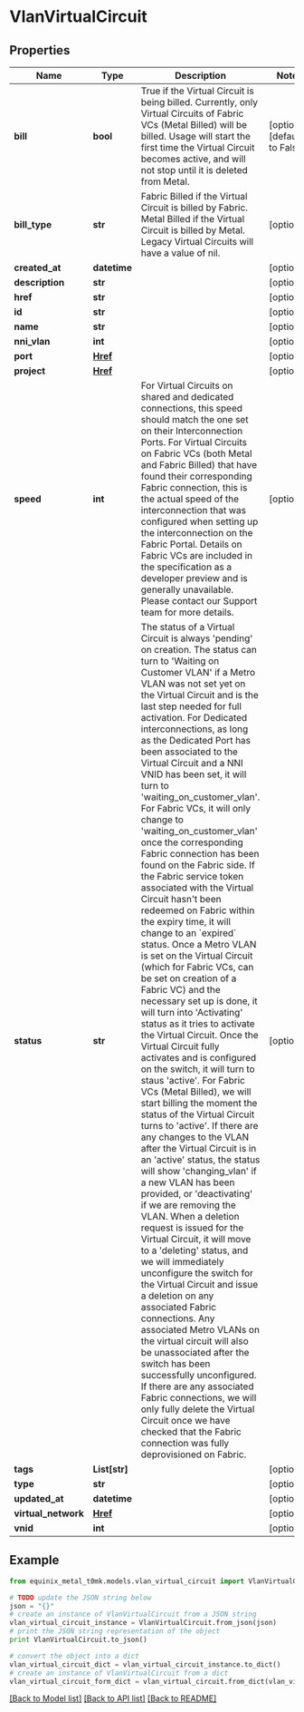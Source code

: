 # VlanVirtualCircuit


## Properties
Name | Type | Description | Notes
------------ | ------------- | ------------- | -------------
**bill** | **bool** | True if the Virtual Circuit is being billed. Currently, only Virtual Circuits of Fabric VCs (Metal Billed) will be billed. Usage will start the first time the Virtual Circuit becomes active, and will not stop until it is deleted from Metal. | [optional] [default to False]
**bill_type** | **str** | Fabric Billed if the Virtual Circuit is billed by Fabric. Metal Billed if the Virtual Circuit is billed by Metal. Legacy Virtual Circuits will have a value of nil. | [optional] 
**created_at** | **datetime** |  | [optional] 
**description** | **str** |  | [optional] 
**href** | **str** |  | [optional] 
**id** | **str** |  | [optional] 
**name** | **str** |  | [optional] 
**nni_vlan** | **int** |  | [optional] 
**port** | [**Href**](Href.md) |  | [optional] 
**project** | [**Href**](Href.md) |  | [optional] 
**speed** | **int** | For Virtual Circuits on shared and dedicated connections, this speed should match the one set on their Interconnection Ports. For Virtual Circuits on Fabric VCs (both Metal and Fabric Billed) that have found their corresponding Fabric connection, this is the actual speed of the interconnection that was configured when setting up the interconnection on the Fabric Portal. Details on Fabric VCs are included in the specification as a developer preview and is generally unavailable. Please contact our Support team for more details. | [optional] 
**status** | **str** | The status of a Virtual Circuit is always &#39;pending&#39; on creation. The status can turn to &#39;Waiting on Customer VLAN&#39; if a Metro VLAN was not set yet on the Virtual Circuit and is the last step needed for full activation. For Dedicated interconnections, as long as the Dedicated Port has been associated to the Virtual Circuit and a NNI VNID has been set, it will turn to &#39;waiting_on_customer_vlan&#39;. For Fabric VCs, it will only change to &#39;waiting_on_customer_vlan&#39; once the corresponding Fabric connection has been found on the Fabric side. If the Fabric service token associated with the Virtual Circuit hasn&#39;t been redeemed on Fabric within the expiry time, it will change to an &#x60;expired&#x60; status. Once a Metro VLAN is set on the Virtual Circuit (which for Fabric VCs, can be set on creation of a Fabric VC) and the necessary set up is done, it will turn into &#39;Activating&#39; status as it tries to activate the Virtual Circuit. Once the Virtual Circuit fully activates and is configured on the switch, it will turn to staus &#39;active&#39;. For Fabric VCs (Metal Billed), we will start billing the moment the status of the Virtual Circuit turns to &#39;active&#39;. If there are any changes to the VLAN after the Virtual Circuit is in an &#39;active&#39; status, the status will show &#39;changing_vlan&#39; if a new VLAN has been provided, or &#39;deactivating&#39; if we are removing the VLAN. When a deletion request is issued for the Virtual Circuit, it will move to a &#39;deleting&#39; status, and we will immediately unconfigure the switch for the Virtual Circuit and issue a deletion on any associated Fabric connections. Any associated Metro VLANs on the virtual circuit will also be unassociated after the switch has been successfully unconfigured. If there are any associated Fabric connections, we will only fully delete the Virtual Circuit once we have checked that the Fabric connection was fully deprovisioned on Fabric. | [optional] 
**tags** | **List[str]** |  | [optional] 
**type** | **str** |  | [optional] 
**updated_at** | **datetime** |  | [optional] 
**virtual_network** | [**Href**](Href.md) |  | [optional] 
**vnid** | **int** |  | [optional] 

## Example

```python
from equinix_metal_t0mk.models.vlan_virtual_circuit import VlanVirtualCircuit

# TODO update the JSON string below
json = "{}"
# create an instance of VlanVirtualCircuit from a JSON string
vlan_virtual_circuit_instance = VlanVirtualCircuit.from_json(json)
# print the JSON string representation of the object
print VlanVirtualCircuit.to_json()

# convert the object into a dict
vlan_virtual_circuit_dict = vlan_virtual_circuit_instance.to_dict()
# create an instance of VlanVirtualCircuit from a dict
vlan_virtual_circuit_form_dict = vlan_virtual_circuit.from_dict(vlan_virtual_circuit_dict)
```
[[Back to Model list]](../README.md#documentation-for-models) [[Back to API list]](../README.md#documentation-for-api-endpoints) [[Back to README]](../README.md)


